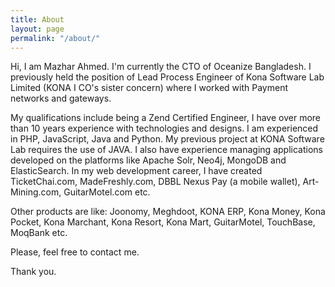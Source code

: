 ```yaml
---
title: About
layout: page
permalink: "/about/"
---
```


Hi, I am Mazhar Ahmed. I'm currently the CTO of Oceanize Bangladesh. I previously held the position of Lead Process Engineer of Kona Software Lab Limited (KONA I CO's sister concern) where I worked with Payment networks and gateways.

My qualifications include being a Zend Certified Engineer, I have over more than 10 years experience with technologies and designs. I am experienced in PHP, JavaScript, Java and Python. My previous project at KONA Software Lab requires the use of JAVA. I also have experience managing applications developed on the platforms like Apache Solr, Neo4j, MongoDB and ElasticSearch. In my web development career, I have created TicketChai.com, MadeFreshly.com, DBBL Nexus Pay (a mobile wallet), Art-Mining.com, GuitarMotel.com etc.

Other products are like: Joonomy, Meghdoot, KONA ERP, Kona Money, Kona Pocket, Kona Marchant, Kona Resort, Kona Mart, GuitarMotel, TouchBase, MoqBank etc.

Please, feel free to contact me.

Thank you.